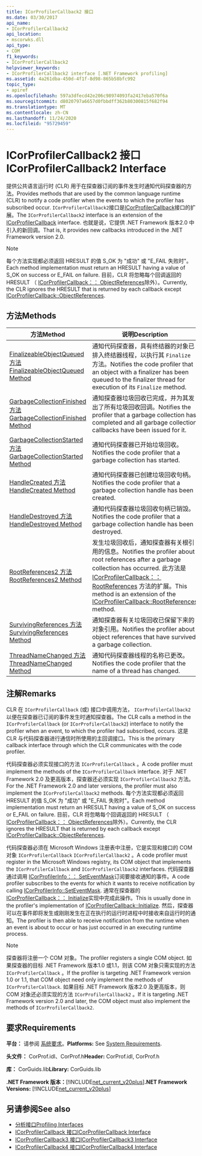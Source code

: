 ```yaml
---
title: ICorProfilerCallback2 接口
ms.date: 03/30/2017
api_name:
- ICorProfilerCallback2
api_location:
- mscorwks.dll
api_type:
- COM
f1_keywords:
- ICorProfilerCallback2
helpviewer_keywords:
- ICorProfilerCallback2 interface [.NET Framework profiling]
ms.assetid: 4a261dba-450d-4f1f-8d98-865b58bfc992
topic_type:
- apiref
ms.openlocfilehash: 597a3dfecd42e206c98974093fa2417eba570f6a
ms.sourcegitcommit: d8020797a6657d0fbbdff362b80300815f682f94
ms.translationtype: MT
ms.contentlocale: zh-CN
ms.lasthandoff: 11/24/2020
ms.locfileid: "95729459"
---
```

# <a name="icorprofilercallback2-interface"></a><span data-ttu-id="91a92-102">ICorProfilerCallback2 接口</span><span class="sxs-lookup"><span data-stu-id="91a92-102">ICorProfilerCallback2 Interface</span></span>

<span data-ttu-id="91a92-103">提供公共语言运行时 (CLR) 用于在探查器订阅的事件发生时通知代码探查器的方法。</span><span class="sxs-lookup"><span data-stu-id="91a92-103">Provides methods that are used by the common language runtime (CLR) to notify a code profiler when the events to which the profiler has subscribed occur.</span></span> <span data-ttu-id="91a92-104">`ICorProfilerCallback2`接口是[ICorProfilerCallback](icorprofilercallback-interface.md)接口的扩展。</span><span class="sxs-lookup"><span data-stu-id="91a92-104">The `ICorProfilerCallback2` interface is an extension of the [ICorProfilerCallback](icorprofilercallback-interface.md) interface.</span></span> <span data-ttu-id="91a92-105">也就是说，它提供 .NET Framework 版本2.0 中引入的新回调。</span><span class="sxs-lookup"><span data-stu-id="91a92-105">That is, it provides new callbacks introduced in the .NET Framework version 2.0.</span></span>  
  
> [!NOTE]
> <span data-ttu-id="91a92-106">每个方法实现都必须返回 HRESULT 的值 S_OK 为 "成功" 或 "E_FAIL 失败时"。</span><span class="sxs-lookup"><span data-stu-id="91a92-106">Each method implementation must return an HRESULT having a value of S_OK on success or E_FAIL on failure.</span></span> <span data-ttu-id="91a92-107">目前，CLR 将忽略每个回调返回的 HRESULT （ [ICorProfilerCallback：： ObjectReferences](icorprofilercallback-objectreferences-method.md)除外）。</span><span class="sxs-lookup"><span data-stu-id="91a92-107">Currently, the CLR ignores the HRESULT that is returned by each callback except [ICorProfilerCallback::ObjectReferences](icorprofilercallback-objectreferences-method.md).</span></span>  
  
## <a name="methods"></a><span data-ttu-id="91a92-108">方法</span><span class="sxs-lookup"><span data-stu-id="91a92-108">Methods</span></span>  
  
|<span data-ttu-id="91a92-109">方法</span><span class="sxs-lookup"><span data-stu-id="91a92-109">Method</span></span>|<span data-ttu-id="91a92-110">说明</span><span class="sxs-lookup"><span data-stu-id="91a92-110">Description</span></span>|  
|------------|-----------------|  
|[<span data-ttu-id="91a92-111">FinalizeableObjectQueued 方法</span><span class="sxs-lookup"><span data-stu-id="91a92-111">FinalizeableObjectQueued Method</span></span>](icorprofilercallback2-finalizeableobjectqueued-method.md)|<span data-ttu-id="91a92-112">通知代码探查器，具有终结器的对象已排入终结器线程，以执行其 `Finalize` 方法。</span><span class="sxs-lookup"><span data-stu-id="91a92-112">Notifies the code profiler that an object with a finalizer has been queued to the finalizer thread for execution of its `Finalize` method.</span></span>|  
|[<span data-ttu-id="91a92-113">GarbageCollectionFinished 方法</span><span class="sxs-lookup"><span data-stu-id="91a92-113">GarbageCollectionFinished Method</span></span>](icorprofilercallback2-garbagecollectionfinished-method.md)|<span data-ttu-id="91a92-114">通知探查器垃圾回收已完成，并为其发出了所有垃圾回收回调。</span><span class="sxs-lookup"><span data-stu-id="91a92-114">Notifies the profiler that a garbage collection has completed and all garbage collection callbacks have been issued for it.</span></span>|  
|[<span data-ttu-id="91a92-115">GarbageCollectionStarted 方法</span><span class="sxs-lookup"><span data-stu-id="91a92-115">GarbageCollectionStarted Method</span></span>](icorprofilercallback2-garbagecollectionstarted-method.md)|<span data-ttu-id="91a92-116">通知代码探查器已开始垃圾回收。</span><span class="sxs-lookup"><span data-stu-id="91a92-116">Notifies the code profiler that a garbage collection has started.</span></span>|  
|[<span data-ttu-id="91a92-117">HandleCreated 方法</span><span class="sxs-lookup"><span data-stu-id="91a92-117">HandleCreated Method</span></span>](icorprofilercallback2-handlecreated-method.md)|<span data-ttu-id="91a92-118">通知代码探查器已创建垃圾回收句柄。</span><span class="sxs-lookup"><span data-stu-id="91a92-118">Notifies the code profiler that a garbage collection handle has been created.</span></span>|  
|[<span data-ttu-id="91a92-119">HandleDestroyed 方法</span><span class="sxs-lookup"><span data-stu-id="91a92-119">HandleDestroyed Method</span></span>](icorprofilercallback2-handledestroyed-method.md)|<span data-ttu-id="91a92-120">通知代码探查器垃圾回收句柄已销毁。</span><span class="sxs-lookup"><span data-stu-id="91a92-120">Notifies the code profiler that a garbage collection handle has been destroyed.</span></span>|  
|[<span data-ttu-id="91a92-121">RootReferences2 方法</span><span class="sxs-lookup"><span data-stu-id="91a92-121">RootReferences2 Method</span></span>](icorprofilercallback2-rootreferences2-method.md)|<span data-ttu-id="91a92-122">发生垃圾回收后，通知探查器有关根引用的信息。</span><span class="sxs-lookup"><span data-stu-id="91a92-122">Notifies the profiler about root references after a garbage collection has occurred.</span></span> <span data-ttu-id="91a92-123">此方法是 [ICorProfilerCallback：： RootReferences](icorprofilercallback-rootreferences-method.md) 方法的扩展。</span><span class="sxs-lookup"><span data-stu-id="91a92-123">This method is an extension of the [ICorProfilerCallback::RootReferences](icorprofilercallback-rootreferences-method.md) method.</span></span>|  
|[<span data-ttu-id="91a92-124">SurvivingReferences 方法</span><span class="sxs-lookup"><span data-stu-id="91a92-124">SurvivingReferences Method</span></span>](icorprofilercallback2-survivingreferences-method.md)|<span data-ttu-id="91a92-125">通知探查器有关垃圾回收已保留下来的对象引用。</span><span class="sxs-lookup"><span data-stu-id="91a92-125">Notifies the profiler about object references that have survived a garbage collection.</span></span>|  
|[<span data-ttu-id="91a92-126">ThreadNameChanged 方法</span><span class="sxs-lookup"><span data-stu-id="91a92-126">ThreadNameChanged Method</span></span>](icorprofilercallback2-threadnamechanged-method.md)|<span data-ttu-id="91a92-127">通知代码探查器线程的名称已更改。</span><span class="sxs-lookup"><span data-stu-id="91a92-127">Notifies the code profiler that the name of a thread has changed.</span></span>|  
  
## <a name="remarks"></a><span data-ttu-id="91a92-128">注解</span><span class="sxs-lookup"><span data-stu-id="91a92-128">Remarks</span></span>  

 <span data-ttu-id="91a92-129">CLR 在 `ICorProfilerCallback` (或) 接口中调用方法， `ICorProfilerCallback2` 以便在探查器已订阅的事件发生时通知探查器。</span><span class="sxs-lookup"><span data-stu-id="91a92-129">The CLR calls a method in the `ICorProfilerCallback` (or `ICorProfilerCallback2`) interface to notify the profiler when an event, to which the profiler had subscribed, occurs.</span></span> <span data-ttu-id="91a92-130">这是 CLR 与代码探查器进行通信时所使用的主回调接口。</span><span class="sxs-lookup"><span data-stu-id="91a92-130">This is the primary callback interface through which the CLR communicates with the code profiler.</span></span>  
  
 <span data-ttu-id="91a92-131">代码探查器必须实现接口的方法 `ICorProfilerCallback` 。</span><span class="sxs-lookup"><span data-stu-id="91a92-131">A code profiler must implement the methods of the `ICorProfilerCallback` interface.</span></span> <span data-ttu-id="91a92-132">对于 .NET Framework 2.0 及更高版本，探查器还必须实现 `ICorProfilerCallback2` 方法。</span><span class="sxs-lookup"><span data-stu-id="91a92-132">For the .NET Framework 2.0 and later versions, the profiler must also implement the `ICorProfilerCallback2` methods.</span></span> <span data-ttu-id="91a92-133">每个方法实现都必须返回 HRESULT 的值 S_OK 为 "成功" 或 "E_FAIL 失败时"。</span><span class="sxs-lookup"><span data-stu-id="91a92-133">Each method implementation must return an HRESULT having a value of S_OK on success or E_FAIL on failure.</span></span> <span data-ttu-id="91a92-134">目前，CLR 将忽略每个回调返回的 HRESULT （ [ICorProfilerCallback：： ObjectReferences](icorprofilercallback-objectreferences-method.md)除外）。</span><span class="sxs-lookup"><span data-stu-id="91a92-134">Currently, the CLR ignores the HRESULT that is returned by each callback except [ICorProfilerCallback::ObjectReferences](icorprofilercallback-objectreferences-method.md).</span></span>  
  
 <span data-ttu-id="91a92-135">代码探查器必须在 Microsoft Windows 注册表中注册，它是实现和接口的 COM 对象 `ICorProfilerCallback` `ICorProfilerCallback2` 。</span><span class="sxs-lookup"><span data-stu-id="91a92-135">A code profiler must register in the Microsoft Windows registry, its COM object that implements the `ICorProfilerCallback` and `ICorProfilerCallback2` interfaces.</span></span> <span data-ttu-id="91a92-136">代码探查器通过调用 [ICorProfilerInfo：： SetEventMask](icorprofilerinfo-seteventmask-method.md)订阅要接收通知的事件。</span><span class="sxs-lookup"><span data-stu-id="91a92-136">A code profiler subscribes to the events for which it wants to receive notification by calling [ICorProfilerInfo::SetEventMask](icorprofilerinfo-seteventmask-method.md).</span></span> <span data-ttu-id="91a92-137">通常在探查器的 [ICorProfilerCallback：： Initialize](icorprofilercallback-initialize-method.md)实现中完成此操作。</span><span class="sxs-lookup"><span data-stu-id="91a92-137">This is usually done in the profiler's implementation of [ICorProfilerCallback::Initialize](icorprofilercallback-initialize-method.md).</span></span> <span data-ttu-id="91a92-138">然后，探查器可以在事件即将发生或刚刚发生在正在执行的运行时进程中时接收来自运行时的通知。</span><span class="sxs-lookup"><span data-stu-id="91a92-138">The profiler is then able to receive notification from the runtime when an event is about to occur or has just occurred in an executing runtime process.</span></span>  
  
> [!NOTE]
> <span data-ttu-id="91a92-139">探查器将注册一个 COM 对象。</span><span class="sxs-lookup"><span data-stu-id="91a92-139">The profiler registers a single COM object.</span></span> <span data-ttu-id="91a92-140">如果探查器的目标 .NET Framework 版本1.0 或1.1，则该 COM 对象只需实现的方法 `ICorProfilerCallback` 。</span><span class="sxs-lookup"><span data-stu-id="91a92-140">If the profiler is targeting .NET Framework version 1.0 or 1.1, that COM object need only implement the methods of `ICorProfilerCallback`.</span></span> <span data-ttu-id="91a92-141">如果目标 .NET Framework 版本2.0 及更高版本，则 COM 对象还必须实现的方法 `ICorProfilerCallback2` 。</span><span class="sxs-lookup"><span data-stu-id="91a92-141">If it is targeting .NET Framework version 2.0 and later, the COM object must also implement the methods of `ICorProfilerCallback2`.</span></span>  
  
## <a name="requirements"></a><span data-ttu-id="91a92-142">要求</span><span class="sxs-lookup"><span data-stu-id="91a92-142">Requirements</span></span>  

 <span data-ttu-id="91a92-143">**平台：** 请参阅 [系统要求](../../get-started/system-requirements.md)。</span><span class="sxs-lookup"><span data-stu-id="91a92-143">**Platforms:** See [System Requirements](../../get-started/system-requirements.md).</span></span>  
  
 <span data-ttu-id="91a92-144">**头文件：** CorProf.idl、CorProf.h</span><span class="sxs-lookup"><span data-stu-id="91a92-144">**Header:** CorProf.idl, CorProf.h</span></span>  
  
 <span data-ttu-id="91a92-145">**库：** CorGuids.lib</span><span class="sxs-lookup"><span data-stu-id="91a92-145">**Library:** CorGuids.lib</span></span>  
  
 <span data-ttu-id="91a92-146">**.NET Framework 版本：**[!INCLUDE[net_current_v20plus](../../../../includes/net-current-v20plus-md.md)]</span><span class="sxs-lookup"><span data-stu-id="91a92-146">**.NET Framework Versions:** [!INCLUDE[net_current_v20plus](../../../../includes/net-current-v20plus-md.md)]</span></span>  
  
## <a name="see-also"></a><span data-ttu-id="91a92-147">另请参阅</span><span class="sxs-lookup"><span data-stu-id="91a92-147">See also</span></span>

- [<span data-ttu-id="91a92-148">分析接口</span><span class="sxs-lookup"><span data-stu-id="91a92-148">Profiling Interfaces</span></span>](profiling-interfaces.md)
- [<span data-ttu-id="91a92-149">ICorProfilerCallback 接口</span><span class="sxs-lookup"><span data-stu-id="91a92-149">ICorProfilerCallback Interface</span></span>](icorprofilercallback-interface.md)
- [<span data-ttu-id="91a92-150">ICorProfilerCallback3 接口</span><span class="sxs-lookup"><span data-stu-id="91a92-150">ICorProfilerCallback3 Interface</span></span>](icorprofilercallback3-interface.md)
- [<span data-ttu-id="91a92-151">ICorProfilerCallback4 接口</span><span class="sxs-lookup"><span data-stu-id="91a92-151">ICorProfilerCallback4 Interface</span></span>](icorprofilercallback4-interface.md)
